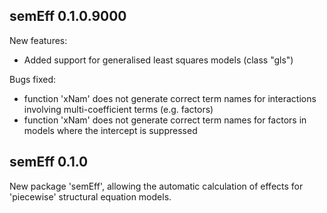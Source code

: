 ## semEff 0.1.0.9000

New features:

* Added support for generalised least squares models (class "gls")

Bugs fixed:

* function 'xNam' does not generate correct term names for interactions
involving multi-coefficient terms (e.g. factors)
* function 'xNam' does not generate correct term names for factors in models
where the intercept is suppressed


## semEff 0.1.0
New package 'semEff', allowing the automatic calculation of effects for
'piecewise' structural equation models.
